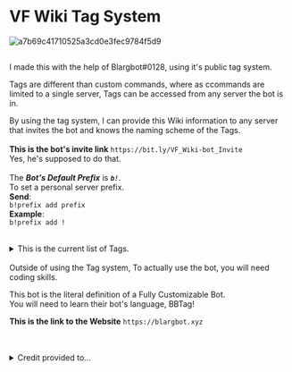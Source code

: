 # VF Wiki Tag System 

![a7b69c41710525a3cd0e3fec9784f5d9](https://user-images.githubusercontent.com/66041755/214806929-c93a9c4f-3be4-46ee-890e-5bd6f2188f24.png)

## 

I made this with the help of Blargbot#0128, using it's public tag system.

Tags are different than custom commands, where as ccommands are limited to a single server, Tags can be accessed from any server the bot is in.

By using the tag system, I can provide this Wiki information to any server that invites the bot and knows the naming scheme of the Tags.
<br><br>
__**This is the bot's invite link**__
```https://bit.ly/VF_Wiki-bot_Invite```<br>Yes, he's supposed to do that. 
<br><br>
The ***Bot's Default Prefix*** is ***`b!`***.<br>
To set a personal server prefix. 
<br>**Send**:<br>```b!prefix add prefix``` <br>**Example**:<br>
```b!prefix add !```
<br><br>
<details>
  <summary>This is the current list of Tags.</summary>
  <p <br>
<br>So the way this works is,<br>
We have the prefix `!`, <br>
Then a lowercase `t`, to define that we are looking for a Tag,<br>
No space in-between the `!` and the `t`.<br>
Space,<br>
`vf-` (obviously the name of the game.)<br>
Then the Tag Name, `fishinfo`.<br><br>So Example:<br> 
!t vf-fishinfo<br><br><br>
Tag List<br>
≠≠≠≠≠≠≠≠≠≠≠≠≠≠≠≠≠≠≠≠≠≠≠≠≠≠≠≠<br>
• vf-badges<br>
• vf-boats<br>
• vf-charms<br>
• vf-clans<br>
• vf-pets<br>
• vf-fishinfo, vf-fish1-6<br>
• vf-rodinfo, vf-rods1-6<br>
• vf-wiki-donate<br>
≠≠≠≠≠≠≠≠≠≠≠≠≠≠≠≠≠≠≠≠≠≠≠≠≠≠≠≠
  </p> 
</details>
<br>
Outside of using the Tag system, To actually use the bot, you will need coding skills.

This bot is the literal definition of a Fully Customizable Bot.<br>
You will need to learn their bot's language, BBTag!

__**This is the link to the Website**__ 
```https://blargbot.xyz```
<br><br><br>

<details>
 <summary>Credit provided to...</summary>
 <p>
<details>
 <summary>💙 Colossus#0069</summary>
 <p>
For Material List & Data provided for<br>
• vf-fish1-6,<br>
• vf-rods1-6,<br>
• vf-boats,<br>
• vf-pets,<br>
• vf-charms 
</p>
</details>

<details>
 <summary>💙 Placeholder</summary>
 <p>
For stuff and things 
</p>
</details>

<details>
 <summary>💙 Placeholder</summary>
 <p>
For stuff and things 
</p>
</details>

<details>
 <summary>💙 Placeholder</summary>
 <p>
For stuff and things 
</p>
</details>

<details>
 <summary>💙 Placeholder</summary>
 <p>
For stuff and things 
</p>
</details>
